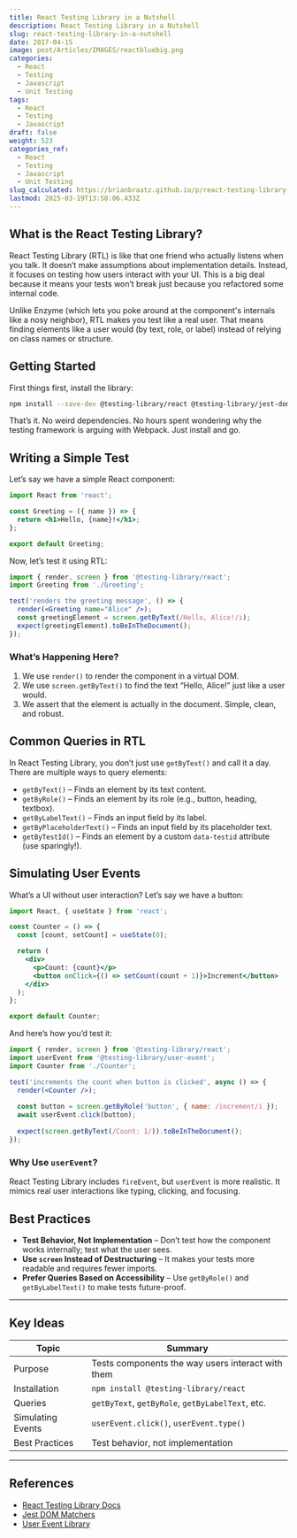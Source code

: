 ```yaml
---
title: React Testing Library in a Nutshell
description: React Testing Library in a Nutshell
slug: react-testing-library-in-a-nutshell
date: 2017-04-15
image: post/Articles/IMAGES/reactbluebig.png
categories:
  - React
  - Testing
  - Javascript
  - Unit Testing
tags:
  - React
  - Testing
  - Javascript
draft: false
weight: 523
categories_ref:
  - React
  - Testing
  - Javascript
  - Unit Testing
slug_calculated: https://brianbraatz.github.io/p/react-testing-library-in-a-nutshell
lastmod: 2025-03-19T13:58:06.433Z
---
```

<!-- 
# React Testing Library in a Nutshell

Alright, buckle up, because we’re diving into the wonderful world of React Testing Library (RTL). If you’ve ever written tests and thought, *“Wow, this is painful, I’d rather debug a production issue at 3 AM,”* then you, my friend, are in for a treat. -->

## What is the React Testing Library?

React Testing Library (RTL) is like that one friend who actually listens when you talk. It doesn’t make assumptions about implementation details. Instead, it focuses on testing how users interact with your UI. This is a big deal because it means your tests won’t break just because you refactored some internal code.

Unlike Enzyme (which lets you poke around at the component's internals like a nosy neighbor), RTL makes you test like a real user. That means finding elements like a user would (by text, role, or label) instead of relying on class names or structure.

## Getting Started

First things first, install the library:

```sh
npm install --save-dev @testing-library/react @testing-library/jest-dom
```

That’s it. No weird dependencies. No hours spent wondering why the testing framework is arguing with Webpack. Just install and go.

## Writing a Simple Test

Let’s say we have a simple React component:

```jsx
import React from 'react';

const Greeting = ({ name }) => {
  return <h1>Hello, {name}!</h1>;
};

export default Greeting;
```

Now, let’s test it using RTL:

```jsx
import { render, screen } from '@testing-library/react';
import Greeting from './Greeting';

test('renders the greeting message', () => {
  render(<Greeting name="Alice" />);
  const greetingElement = screen.getByText(/Hello, Alice!/i);
  expect(greetingElement).toBeInTheDocument();
});
```

### What’s Happening Here?

1. We use `render()` to render the component in a virtual DOM.
2. We use `screen.getByText()` to find the text “Hello, Alice!” just like a user would.
3. We assert that the element is actually in the document. Simple, clean, and robust.

## Common Queries in RTL

In React Testing Library, you don’t just use `getByText()` and call it a day. There are multiple ways to query elements:

* `getByText()` – Finds an element by its text content.
* `getByRole()` – Finds an element by its role (e.g., button, heading, textbox).
* `getByLabelText()` – Finds an input field by its label.
* `getByPlaceholderText()` – Finds an input field by its placeholder text.
* `getByTestId()` – Finds an element by a custom `data-testid` attribute (use sparingly!).

## Simulating User Events

What’s a UI without user interaction? Let’s say we have a button:

```jsx
import React, { useState } from 'react';

const Counter = () => {
  const [count, setCount] = useState(0);

  return (
    <div>
      <p>Count: {count}</p>
      <button onClick={() => setCount(count + 1)}>Increment</button>
    </div>
  );
};

export default Counter;
```

And here’s how you’d test it:

```jsx
import { render, screen } from '@testing-library/react';
import userEvent from '@testing-library/user-event';
import Counter from './Counter';

test('increments the count when button is clicked', async () => {
  render(<Counter />);
  
  const button = screen.getByRole('button', { name: /increment/i });
  await userEvent.click(button);
  
  expect(screen.getByText(/Count: 1/)).toBeInTheDocument();
});
```

### Why Use `userEvent`?

React Testing Library includes `fireEvent`, but `userEvent` is more realistic. It mimics real user interactions like typing, clicking, and focusing.

## Best Practices

* **Test Behavior, Not Implementation** – Don’t test how the component works internally; test what the user sees.
* **Use `screen` Instead of Destructuring** – It makes your tests more readable and requires fewer imports.
* **Prefer Queries Based on Accessibility** – Use `getByRole()` and `getByLabelText()` to make tests future-proof.

<!-- ## The Verdict

React Testing Library is **the** way to test React apps. It forces you to think like a user, leading to more resilient and meaningful tests. Plus, it’s easy to use, and it won’t make you pull your hair out. Win-win! -->

***

## Key Ideas

| Topic             | Summary                                           |
| ----------------- | ------------------------------------------------- |
| Purpose           | Tests components the way users interact with them |
| Installation      | `npm install @testing-library/react`              |
| Queries           | `getByText`, `getByRole`, `getByLabelText`, etc.  |
| Simulating Events | `userEvent.click()`, `userEvent.type()`           |
| Best Practices    | Test behavior, not implementation                 |

***

## References

* [React Testing Library Docs](https://testing-library.com/docs/react-testing-library/intro/)
* [Jest DOM Matchers](https://github.com/testing-library/jest-dom)
* [User Event Library](https://github.com/testing-library/user-event)
